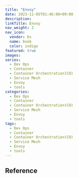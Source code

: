 ```yaml
---
title: "Envoy"
date: 2023-11-05T01:46:00+09:00
description:
linkTitle: Envoy
nav_weight: 2
nav_icon:
  vendor: bs
  name: book
  color: indigo
featured: true
images:
series:
  - Dev Ops
  - Container
  - Container Orchestration(CO)
  - Service Mesh
  - Envoy
  - tools
categories:
  - Dev Ops
  - Container
  - Container Orchestration(CO)
  - Service Mesh
  - Envoy
  - tools
tags:
  - Dev Ops
  - Container
  - Container Orchestration(CO)
  - Service Mesh
  - Envoy
  - tools
---
```


## Reference
